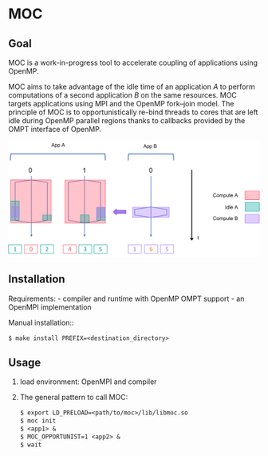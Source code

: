 MOC
===

Goal
----

MOC is a work-in-progress tool to accelerate coupling of applications
using OpenMP.

MOC aims to take advantage of the idle time of an application *A* to
perform computations of a second application *B* on the same
resources. MOC targets applications using MPI and the OpenMP fork–join
model. The principle of MOC is to opportunistically re-bind threads to
cores that are left idle during OpenMP parallel regions thanks to
callbacks provided by the OMPT interface of OpenMP.

![co-scheduling with MOC](moc_coscheduling.png)

Installation
------------

Requirements: - compiler and runtime with OpenMP OMPT support - an
OpenMPI implementation

Manual installation::

    $ make install PREFIX=<destination_directory>

Usage
-----

1.  load environment: OpenMPI and compiler

2.  The general pattern to call MOC:

        $ export LD_PRELOAD=<path/to/moc>/lib/libmoc.so
        $ moc init
        $ <app1> &
        $ MOC_OPPORTUNIST=1 <app2> &
        $ wait
